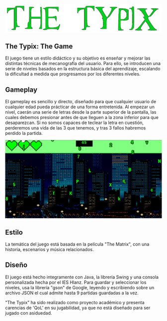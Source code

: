 ![The Typix](./img/title.png)

## The Typix: The Game

El juego tiene un estilo didáctico y su objetivo es enseñar y mejorar las distintas técnicas de mecanografía del usuario. Para ello, se introducen una serie de niveles basados en la estructura básica del aprendizaje, escalando la dificultad a medida que progresamos por los diferentes niveles. 

## Gameplay

El gameplay es sencillo y directo, diseñado para que cualquier usuario de cualquier edad pueda prácticar de una forma entretenida. Al empezar un nivel, caerán una serie de letras desde la parte superior de la pantalla, las cuales debemos presionar antes de que lleguen a la zona inferior para que desaparezcan. Si no somos capaces de teclear la letra en cuestión, perderemos una vida de las 3 que tenemos, y tras 3 fallos habremos perdido la partida. 

![Nivel del juego](./img/ejemploNivel.png)

## Estilo

La temática del juego está basada en la película "The Matrix", con una historia, escenarios y música relacionados.

## Diseño

El juego está hecho integramente con Java, la librería Swing y una consola personalizada hecha por el IES Hlanz. Para guardar y seleccionar los niveles, usa la librería "gson" de Google, leyendo y escribiendo sobre un archivo JSON el cual admite hasta 9 partidas guardadas a la vez. 

"The Typix" ha sido realizado como proyecto académico y presenta carencias de 'QoL' en su jugabilidad, ya que no está diseñado para ser jugado con asiduedad.

